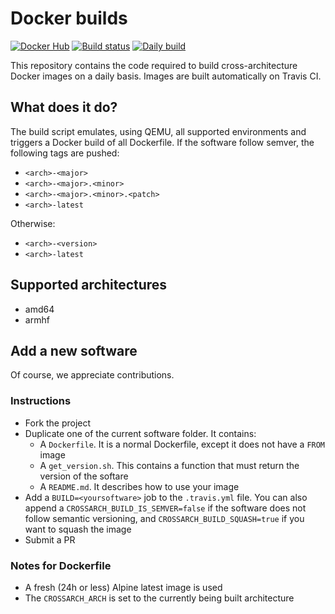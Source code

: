 # Docker builds

[![Docker Hub](https://img.shields.io/badge/Docker%20Hub-repositories-0db7ed.svg)](https://hub.docker.com/r/gaetancambier/) [![Build status](https://travis-ci.org/GaetanCambier/docker.svg?branch=master)](https://travis-ci.org/GaetanCambier/repos) [![Daily build](https://img.shields.io/badge/built-daily-yellow.svg)](https://travis-ci.org/GaetanCambier/repos/requests)

This repository contains the code required to build cross-architecture Docker images on a daily basis.
Images are built automatically on Travis CI.

## What does it do?

The build script emulates, using QEMU, all supported environments and triggers a Docker build of all Dockerfile. If the software follow semver, the following tags are pushed:

* `<arch>-<major>`
* `<arch>-<major>.<minor>`
* `<arch>-<major>.<minor>.<patch>`
* `<arch>-latest`

Otherwise:

* `<arch>-<version>`
* `<arch>-latest`

## Supported architectures

* amd64
* armhf

## Add a new software

Of course, we appreciate contributions.

### Instructions

* Fork the project
* Duplicate one of the current software folder. It contains:
  * A `Dockerfile`. It is a normal Dockerfile, except it does not have a `FROM` image
  * A `get_version.sh`. This contains a function that must return the version of the softare
  * A `README.md`. It describes how to use your image
* Add a `BUILD=<yoursoftware>` job to the `.travis.yml` file. You can also append a `CROSSARCH_BUILD_IS_SEMVER=false` if the software does not follow semantic versioning, and `CROSSARCH_BUILD_SQUASH=true` if you want to squash the image
* Submit a PR
  
### Notes for Dockerfile

* A fresh (24h or less) Alpine latest image is used
* The `CROSSARCH_ARCH` is set to the currently being built architecture
